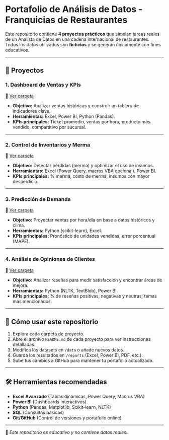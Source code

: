 # Portafolio de Análisis de Datos - Franquicias de Restaurantes

Este repositorio contiene **4 proyectos prácticos** que simulan tareas reales de un Analista de Datos en una cadena internacional de restaurantes.  
Todos los datos utilizados son **ficticios** y se generan únicamente con fines educativos.

---

## 📂 Proyectos

### 1. Dashboard de Ventas y KPIs  
📁 [Ver carpeta](proyecto-1-dashboard-ventas)  
- **Objetivo:** Analizar ventas históricas y construir un tablero de indicadores clave.  
- **Herramientas:** Excel, Power BI, Python (Pandas).  
- **KPIs principales:** Ticket promedio, ventas por hora, producto más vendido, comparativo por sucursal.

---

### 2. Control de Inventarios y Merma  
📁 [Ver carpeta](proyecto-2-control-inventarios)  
- **Objetivo:** Detectar pérdidas (merma) y optimizar el uso de insumos.  
- **Herramientas:** Excel (Power Query, macros VBA opcional), Power BI.  
- **KPIs principales:** % merma, costo de merma, insumos con mayor desperdicio.

---

### 3. Predicción de Demanda  
📁 [Ver carpeta](proyecto-3-prediccion-demanda)  
- **Objetivo:** Proyectar ventas por hora/día en base a datos históricos y clima.  
- **Herramientas:** Python (scikit-learn), Excel.  
- **KPIs principales:** Pronóstico de unidades vendidas, error porcentual (MAPE).

---

### 4. Análisis de Opiniones de Clientes  
📁 [Ver carpeta](proyecto-4-analisis-opiniones)  
- **Objetivo:** Analizar reseñas para medir satisfacción y encontrar áreas de mejora.  
- **Herramientas:** Python (NLTK, TextBlob), Power BI.  
- **KPIs principales:** % de reseñas positivas, negativas y neutras; temas más mencionados.

---

## 🚀 Cómo usar este repositorio
1. Explora cada carpeta de proyecto.
2. Abre el archivo `README.md` de cada proyecto para ver instrucciones detalladas.
3. Modifica los datasets en `/data` o añade nuevos datos.
4. Guarda los resultados en `/reports` (Excel, Power BI, PDF, etc.).
5. Sube tus cambios a GitHub para mantener tu portafolio actualizado.

---

## 🛠 Herramientas recomendadas
- **Excel Avanzado** (Tablas dinámicas, Power Query, Macros VBA)
- **Power BI** (Dashboards interactivos)
- **Python** (Pandas, Matplotlib, Scikit-learn, NLTK)
- **SQL** (Consultas básicas)
- **Git/GitHub** (Control de versiones y portafolio online)

---

📌 *Este repositorio es educativo y no contiene datos reales.*
